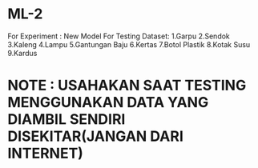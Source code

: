 # ML-2
For Experiment : New Model For Testing 
Dataset:
1.Garpu
2.Sendok
3.Kaleng
4.Lampu
5.Gantungan Baju
6.Kertas
7.Botol Plastik
8.Kotak Susu 
9.Kardus

# NOTE : USAHAKAN SAAT TESTING MENGGUNAKAN DATA YANG DIAMBIL SENDIRI DISEKITAR(JANGAN DARI INTERNET)
